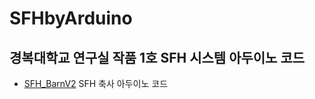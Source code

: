# SFHbyArduino
## 경복대학교 연구실 작품 1호 SFH 시스템 아두이노 코드

- [SFH_BarnV2](https://github.com/dev-trams/SFHbyArduino/tree/master/SFHBarn_V2) SFH 축사 아두이노 코드
